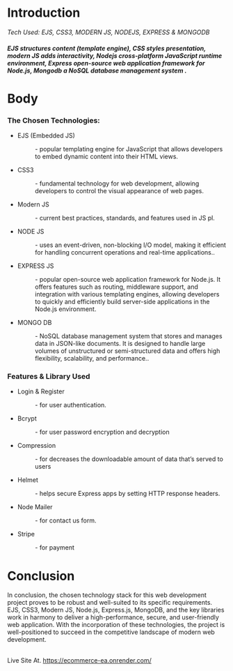 <h1>Introduction</h1>
<p><i>Tech Used: EJS, CSS3, MODERN JS, NODEJS, EXPRESS & MONGODB</i></p>

<h5>
EJS structures content (template engine), CSS styles presentation, modern JS adds interactivity, Nodejs cross-platform JavaScript runtime environment, Express open-source web application framework for Node.js, Mongodb a NoSQL database management system .</h5>

<h1>Body</h1>
<h3>The Chosen Technologies:</h3>
<ul>
  <li>EJS (Embedded JS)</li>
  <dl>
    <dd>- popular templating engine for JavaScript that allows developers to embed dynamic content into their HTML views.</dd>
  </dl>

  <li>CSS3</li>
  <dl>
    <dd>- fundamental technology for web development, allowing developers to control the visual appearance of web pages.</dd>
  </dl>

  <li>Modern JS</li>
  <dl>
    <dd>- current best practices, standards, and features used in JS pl.</dd>
  </dl>

   <li>NODE JS</li>
  <dl>
    <dd>- uses an event-driven, non-blocking I/O model, making it efficient for handling concurrent operations and real-time applications..</dd>
  </dl>

   <li>EXPRESS JS</li>
  <dl>
    <dd>- popular open-source web application framework for Node.js. It offers features such as routing, middleware support, and integration with various templating engines, allowing developers to quickly and efficiently build server-side applications in the Node.js environment.</dd>
  </dl>

  <li>MONGO DB</li>
  <dl>
    <dd>-  NoSQL database management system that stores and manages data in JSON-like documents. It is designed to handle large volumes of unstructured or semi-structured data and offers high flexibility, scalability, and performance..</dd>
  </dl>
</ul>

<h3>Features & Library Used</h3>
<ul>
   <li>Login & Register</li>
  <dl>
    <dd>- for user authentication.</dd>
  </dl>

  <li>Bcrypt</li>
  <dl>
    <dd>- for user password encryption and decryption</dd>
  </dl>

  <li>Compression</li>
  <dl>
    <dd>- for decreases the downloadable amount of data that’s served to users</dd>
  </dl>

   <li>Helmet</li>
  <dl>
    <dd>- helps secure Express apps by setting HTTP response headers.</dd>
  </dl>

  <li>Node Mailer</li>
  <dl>
    <dd>- for contact us form.</dd>
  </dl>

  <li>Stripe</li>
  <dl>
    <dd>- for payment</dd>
  </dl>

</ul>

<h1>Conclusion</h1>
<p>In conclusion, the chosen technology stack for this web development project proves to be robust and well-suited to its specific requirements. EJS, CSS3, Modern JS, Node.js, Express.js, MongoDB, and the key libraries work in harmony to deliver a high-performance, secure, and user-friendly web application. With the incorporation of these technologies, the project is well-positioned to succeed in the competitive landscape of modern web development.</p>
<br>
Live Site At.
<a href="https://ecommerce-ea.onrender.com/">https://ecommerce-ea.onrender.com/</a>
